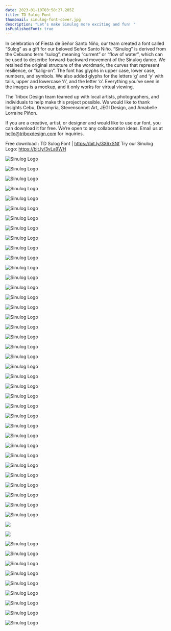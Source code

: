 ```yaml
---
date: 2023-01-10T03:58:27.285Z
title: TD Sulog Font
thumbnail: sinulog-font-cover.jpg
description: "Let’s make Sinulog more exciting and fun! "
isPublishedFont: true
---
```

In celebration of Fiesta de Señor Santo Niño, our team created a font called “Sulog” as a gift for our beloved Señor Santo Niño. “Sinulog” is derived from the Cebuano term “sulog”, meaning “current” or “flow of water”, which can be used to describe forward-backward movement of the Sinulog dance. We retained the original structure of the wordmark, the curves that represent resilience, or “kalig-on”. The font has glyphs in upper case, lower case, numbers, and symbols. We also added glyphs for the letters ‘g’ and ‘y’ with tails, upper and lowercase ‘ñ’, and the letter ‘o’. Everything you’ve seen in the images is a mockup, and it only works for virtual viewing.

The Tribox Design team teamed up with local artists, photographers, and individuals to help make this project possible. We would like to thank Insights Cebu, Dreamyria, Stevensonnet Art, JEGI Design, and Amabelle Lorraine Piñon. 

If you are a creative, artist, or designer and would like to use our font, you can download it for free. We’re open to any collaboration ideas. Email us at hello@triboxdesign.com for inquiries.

Free download : TD Sulog Font | https://bit.ly/3X6xSNf
Try our Sinulog Logo: https://bit.ly/3vLa9WH

![Sinulog Logo](0-cover.jpg "Sinulog Logo")

![Sinulog Logo](1-0.jpg "Sinulog Logo")

![Sinulog Logo](2-1.jpg "Sinulog Logo")

![Sinulog Logo](2-intro-copy.jpg "Sinulog Logo")

![Sinulog Logo](3-a-z.jpg "Sinulog Logo")

![Sinulog Logo](3-a-z-copy.jpg "Sinulog Logo")

![Sinulog Logo](4-1-pit-sesnor.jpg "Sinulog Logo")

![Sinulog Logo](36.jpg "Sinulog Logo")

![Sinulog Logo](5-mossyagit-og-kusgoo_.jpg "Sinulog Logo")

![Sinulog Logo](6-pritit.jpg "Sinulog Logo")

![Sinulog Logo](7-queen.jpg "Sinulog Logo")

![Sinulog Logo](8-sinulog-history.jpg "Sinulog Logo")

![Sinulog Logo](9-patterns.jpg "Sinulog Logo")

![Sinulog Logo](10-g.jpg "Sinulog Logo")

![Sinulog Logo](11-sticker.jpg "Sinulog Logo")

![Sinulog Logo](12-1-sinug-experience.jpg "Sinulog Logo")

![Sinulog Logo](12-provinces.jpg "Sinulog Logo")

![Sinulog Logo](15-street-poster.jpg "Sinulog Logo")

![Sinulog Logo](26-church.jpg "Sinulog Logo")

![Sinulog Logo](22-pin.jpg "Sinulog Logo")

![Sinulog Logo](20-poter.jpg "Sinulog Logo")

![Sinulog Logo](21-girl-ith-totebag.jpg "Sinulog Logo")

![Sinulog Logo](18-poster.jpg "Sinulog Logo")

![Sinulog Logo](25-fag.jpg "Sinulog Logo")

![Sinulog Logo](22-1-billboard.jpg "Sinulog Logo")

![Sinulog Logo](18-poster.jpg "Sinulog Logo")

![Sinulog Logo](24-float.jpg "Sinulog Logo")

![Sinulog Logo](amlorr.jpg "Sinulog Logo")

![Sinulog Logo](dreamaria.jpg "Sinulog Logo")

![Sinulog Logo](illustrations.jpg "Sinulog Logo")

![Sinulog Logo](jeg.jpg "Sinulog Logo")

![Sinulog Logo](steven.jpg "Sinulog Logo")

![Sinulog Logo](27-ccex.jpg "Sinulog Logo")

![Sinulog Logo](28-fuente.jpg "Sinulog Logo")

![Sinulog Logo](33-ayaa.jpg "Sinulog Logo")

![Sinulog Logo](32-naia.jpg "Sinulog Logo")

![Sinulog Logo](34-carbon.jpg "Sinulog Logo")

![](14-insta.jpg)

![](14-2-bilboard-aya.jpg)

![Sinulog Logo](35-poster.jpg "Sinulog Logo")

![Sinulog Logo](38.jpg "Sinulog Logo")

![Sinulog Logo](39-ticker.jpg "Sinulog Logo")

![Sinulog Logo](40-mf.jpg "Sinulog Logo")

![Sinulog Logo](42-fuente.jpg "Sinulog Logo")

![Sinulog Logo](41-poter.jpg "Sinulog Logo")

![Sinulog Logo](42-fuente.jpg "Sinulog Logo")

![Sinulog Logo](43-coon.jpg "Sinulog Logo")

![Sinulog Logo](44.jpg "Sinulog Logo")